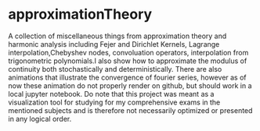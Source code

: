 # approximationTheory
A collection of miscellaneous things from approximation theory and harmonic analysis including Fejer and Dirichlet Kernels, Lagrange interpolation,Chebyshev nodes, convoluation operators, interpolation from trigonometric polynomials.I also show how to approximate the modulus of continuity both stochastically and deterministically. There are also animations that illustrate the convergence of fourier series, however as of now these animation do not properly render on github, but should work in a local jupyter notebook. Do note that this project was meant as a visualization tool for studying for my comprehensive exams in the mentioned subjects and is therefore not necessarily optimized or presented in any logical order. 
